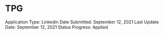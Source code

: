 # TPG

Application Type: Linkedin
Date Submitted: September 12, 2021
Last Update Date: September 12, 2021
Status Progress: Applied